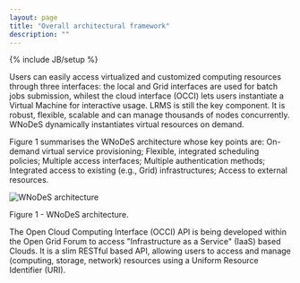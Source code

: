 ```yaml
---
layout: page
title: "Overall architectural framework"
description: ""
---
```

{% include JB/setup %}


Users can easily access virtualized and customized computing resources through three interfaces: the local and Grid interfaces are used for batch jobs submission, whilest the cloud interface (OCCI) lets users instantiate a Virtual Machine for interactive usage. LRMS is still the key component. It is robust, flexible, scalable and can manage thousands of nodes concurrently. WNoDeS dynamically instantiates virtual resources on demand.

Figure 1 summarises the WNoDeS architecture whose key points are: On-demand virtual service provisioning; Flexible, integrated scheduling policies; Multiple access interfaces; Multiple authentication methods; Integrated access to existing (e.g., Grid) infrastructures; Access to external resources.

![WNoDeS architecture](https://web2.infn.it/wnodes/images/stories/WNoD/wnodes_architecture.png) 

Figure 1 - WNoDeS architecture.

The Open Cloud Computing Interface (OCCI) API is being developed within the Open Grid Forum to access "Infrastructure as a Service" (IaaS) based Clouds. It is a slim RESTful based API, allowing users to access and manage (computing, storage, network) resources using a Uniform Resource Identifier (URI).